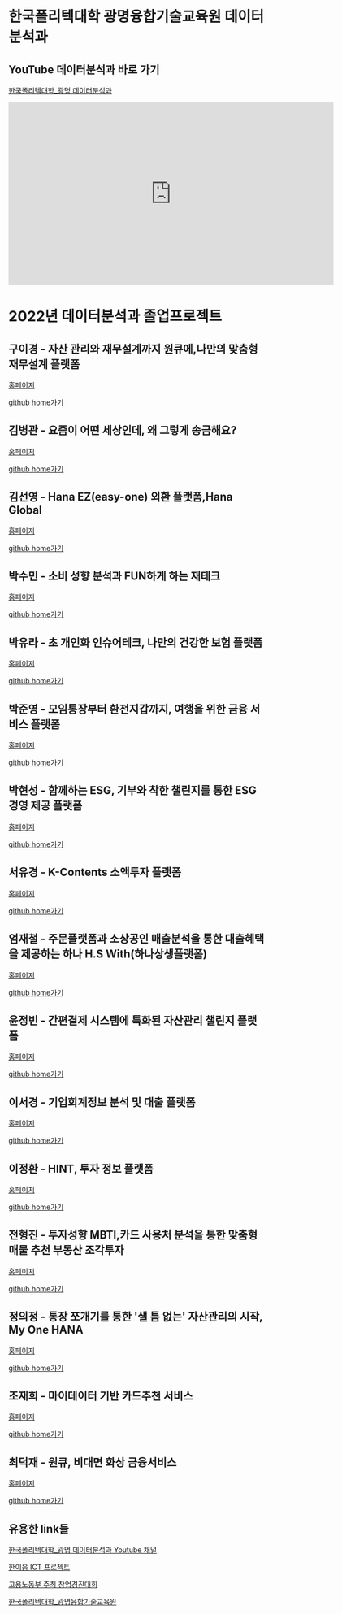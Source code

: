 
# 한국폴리텍대학 광명융합기술교육원 데이터분석과

## YouTube 데이터분석과 바로 가기 
<p><a href="https://www.youtube.com/channel/UCwTOdBeKnZo83qTpqc8-rTQ/featured?view_as=subscriber">한국폴리텍대학_광명 데이터분석과</a></p>

<iframe id="ytplayer" type="text/html" width="640" height="360" src="https://www.youtube.com/embed/NnNm3ZU6fz8" frameborder="0"></iframe>  

# 2022년 데이터분석과 졸업프로젝트

## 구이경 - 자산 관리와 재무설계까지 원큐에,나만의 맞춤형 재무설계 플랫폼
<p><a href="https://koposoftware.github.io/2022_1_ekkoo">홈페이지</a></p>
<p><a href="https://github.com/koposoftware/2022_1_ekkoo">github home가기</a></p>


## 김병관 -	요즘이 어떤 세상인데, 왜 그렇게 송금해요? 
<p><a href="https://koposoftware.github.io/2022_2_bgkim">홈페이지</a></p>
<p><a href="https://github.com/koposoftware/2022_2_bgkim">github home가기</a></p>


## 김선영 -	Hana EZ(easy-one) 외환 플랫폼,Hana Global 
<p><a href="https://koposoftware.github.io/2022_3_sykim">홈페이지</a></p>
<p><a href="https://github.com/koposoftware/2022_3_sykim">github home가기</a></p>


## 박수민 - 소비 성향 분석과 FUN하게 하는 재테크 
<p><a href="https://koposoftware.github.io/2022_4_smpark">홈페이지</a></p>
<p><a href="https://github.com/koposoftware/2022_4_smpark">github home가기</a></p>


## 박유라 - 초 개인화 인슈어테크, 나만의 건강한 보험 플랫폼 
<p><a href="https://koposoftware.github.io/2022_5_yrpark">홈페이지</a></p>
<p><a href="https://github.com/koposoftware/2022_5_yrpark">github home가기</a></p>


## 박준영 - 모임통장부터 환전지갑까지, 여행을 위한 금융 서비스 플랫폼
<p><a href="https://koposoftware.github.io/2022_6_jypark">홈페이지</a></p>
<p><a href="https://github.com/koposoftware/2022_6_jypark">github home가기</a></p>


## 박현성 - 함께하는 ESG, 기부와 착한 챌린지를 통한 ESG 경영 제공 플랫폼
<p><a href="https://koposoftware.github.io/2022_7_hspark">홈페이지</a></p>
<p><a href="https://github.com/koposoftware/2022_7_hspark">github home가기</a></p>


## 서유경 - K-Contents 소액투자 플랫폼
<p><a href="https://koposoftware.github.io/2022_8_ykseo">홈페이지</a></p>
<p><a href="https://github.com/koposoftware/2022_8_ykseo">github home가기</a></p>


## 엄재철 - 주문플랫폼과 소상공인 매출분석을 통한 대출혜택을 제공하는 하나 H.S With(하나상생플랫폼)
<p><a href="https://koposoftware.github.io/2022_9_jcum">홈페이지</a></p>
<p><a href="https://github.com/koposoftware/2022_9_jcum">github home가기</a></p>


## 윤정빈 - 간편결제 시스템에 특화된 자산관리 챌린지 플랫폼
<p><a href="https://koposoftware.github.io/2022_10_jbyoon">홈페이지</a></p>
<p><a href="https://github.com/koposoftware/2022_10_jbyoon">github home가기</a></p>


## 이서경 - 기업회계정보 분석 및 대출 플랫폼
<p><a href="https://koposoftware.github.io/2022_11_sklee">홈페이지</a></p>
<p><a href="https://github.com/koposoftware/2022_11_sklee">github home가기</a></p>


## 이정환 - HINT, 투자 정보 플랫폼
<p><a href="https://koposoftware.github.io/2022_12_jhlee">홈페이지</a></p>
<p><a href="https://github.com/koposoftware/2022_12_jhlee">github home가기</a></p>


## 전형진 - 투자성향 MBTI,카드 사용처 분석을 통한 맞춤형 매물 추천 부동산 조각투자 
<p><a href="https://koposoftware.github.io/2022_13_hjjeon">홈페이지</a></p>
<p><a href="https://github.com/koposoftware/2022_13_hjjeon">github home가기</a></p>


## 정의정 -	통장 쪼개기를 통한 '샐 틈 없는' 자산관리의 시작, My One HANA
<p><a href="https://koposoftware.github.io/2022_14_ujjeong">홈페이지</a></p>
<p><a href="https://github.com/koposoftware/2022_14_ujjeong">github home가기</a></p>


## 조재희 - 마이데이터 기반 카드추천 서비스 
<p><a href="https://koposoftware.github.io/2022_15_jhjo">홈페이지</a></p>
<p><a href="https://github.com/koposoftware/2022_15_jhjo">github home가기</a></p>


## 최덕재 -	원큐, 비대면 화상 금융서비스
<p><a href="https://koposoftware.github.io/2022_16_djchoi">홈페이지</a></p>
<p><a href="https://github.com/koposoftware/2022_16_djchoi">github home가기</a></p>


## 유용한 link들 
<p><a href="https://www.youtube.com/channel/UCwTOdBeKnZo83qTpqc8-rTQ/featured?view_as=subscriber">한국폴리텍대학_광명 데이터분석과 Youtube 채널</a></p>
<p><a href="https://www.hanium.or.kr/">한이음 ICT 프로젝트 </a></p>
<p><a href="http://www.kopostartup.or.kr/">고용노동부 주최 창업경진대회 </a></p>
<p><a href="https://www.kopo.ac.kr/gm">한국폴리텍대학_광명융합기술교육원</a></p> 

